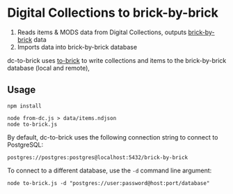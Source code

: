 # Digital Collections to brick-by-brick

1. Reads items & MODS data from Digital Collections, outputs [brick-by-brick](https://github.com/nypl-spacetime/brick-by-brick) data
2. Imports data into brick-by-brick database

dc-to-brick uses [to-brick](https://github.com/nypl-spacetime/to-brick) to write collections and items to the brick-by-brick database (local and remote),

## Usage

    npm install

    node from-dc.js > data/items.ndjson
    node to-brick.js

By default, dc-to-brick uses the following connection string to connect to PostgreSQL:

    postgres://postgres:postgres@localhost:5432/brick-by-brick

To connect to a different database, use the `-d` command line argument:

    node to-brick.js -d "postgres://user:password@host:port/database"

